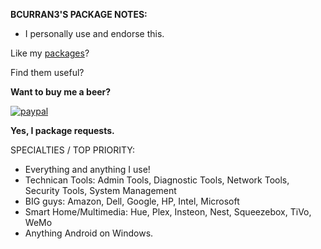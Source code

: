 **BCURRAN3'S PACKAGE NOTES:**

* I personally use and endorse this.

Like my [packages](https://chocolatey.org/profiles/bcurran3)? 

Find them useful?

**Want to buy me a beer?**

[![paypal](https://www.paypalobjects.com/en_US/i/btn/btn_donateCC_LG.gif)](https://www.paypal.com/cgi-bin/webscr?cmd=_s-xclick&hosted_button_id=4ECL3UCG5CGB6)

**Yes, I package requests.**

SPECIALTIES / TOP PRIORITY:
* Everything and anything I use!
* Technican Tools: Admin Tools, Diagnostic Tools, Network Tools, Security Tools, System Management
* BIG guys: Amazon, Dell, Google, HP, Intel, Microsoft
* Smart Home/Multimedia: Hue, Plex, Insteon, Nest, Squeezebox, TiVo, WeMo
* Anything Android on Windows.

